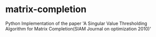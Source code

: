 # matrix-completion
Python Implementation of the paper 'A Singular Value Thresholding Algorithm for Matrix Completion(SIAM Journal on  optimization 2010)'

